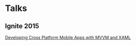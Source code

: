 # Talks

## Ignite 2015

[Developing Cross Platform Mobile Apps with MVVM and XAML](https://channel9.msdn.com/Events/Ignite/Microsoft-Ignite-New-Zealand-2015/M347)

